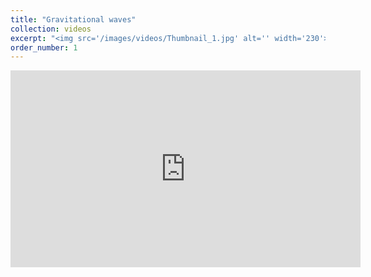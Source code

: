 ```yaml
---
title: "Gravitational waves"
collection: videos
excerpt: "<img src='/images/videos/Thumbnail_1.jpg' alt='' width='230'>"
order_number: 1
---
```


<iframe width="560" height="315" src="https://www.youtube.com/embed/Z_fO5kNvwNE" title="YouTube video player" frameborder="0" allow="accelerometer; autoplay; clipboard-write; encrypted-media; gyroscope; picture-in-picture; web-share" allowfullscreen></iframe>